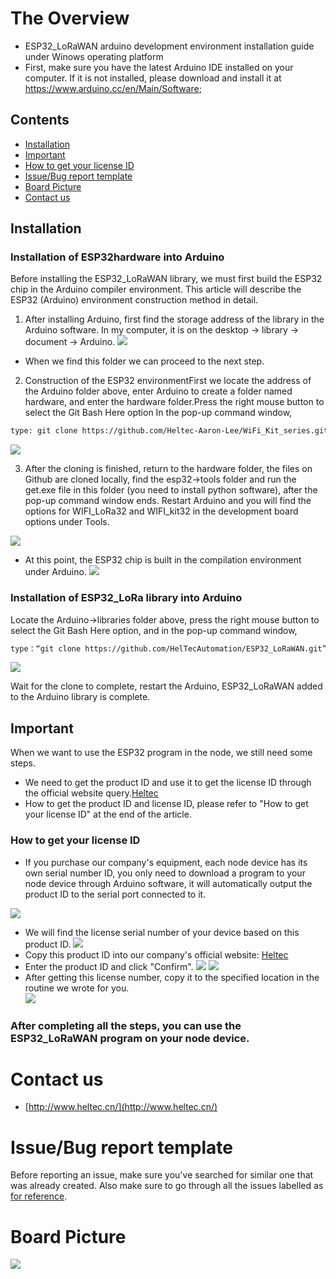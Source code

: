 # The Overview
- ESP32_LoRaWAN arduino development environment installation guide under Winows operating platform
- First, make sure you have the latest Arduino IDE installed on your computer. If it is not installed, please download and install it at https://www.arduino.cc/en/Main/Software;

## Contents
- [Installation](#installation)
- [Important](#important)
- [How to get your license ID](#how-to-get-your-license-id)
- [Issue/Bug report template](#issuebug-report-template)
- [Board Picture](#board-picture)
- [Contact us](#contact-us)

## Installation
### Installation of ESP32hardware into Arduino

Before installing the ESP32_LoRaWAN library, we must first build the ESP32 chip in the Arduino compiler environment. This article will describe the ESP32 (Arduino) environment construction method in detail.

1. After installing Arduino, first find the storage address of the library in the Arduino software. In my computer, it is on the desktop → library → document → Arduino.
![](https://github.com/solotaker/Picture/blob/master/Arduino_folder.png)
- When we find this folder we can proceed to the next step.
2. Construction of the ESP32 environmentFirst we locate the address of the Arduino folder above, enter Arduino to create a folder named hardware, and enter the hardware folder.Press the right mouse button to select the Git Bash Here option
In the pop-up command window, 

```Bash
type: git clone https://github.com/Heltec-Aaron-Lee/WiFi_Kit_series.git #Download the ESP32 hardware information to the hardware folder.
```

![](https://github.com/solotaker/Picture/blob/master/hardware.png)

3. After the cloning is finished, return to the hardware folder, the files on Github are cloned locally, find the esp32→tools folder and run the get.exe file in this folder (you need to install python software), after the pop-up command window ends. Restart Arduino and you will find the options for WIFI_LoRa32 and WIFI_kit32 in the development board options under Tools.

![](https://github.com/solotaker/Picture/blob/master/Get.exe.png)
* At this point, the ESP32 chip is built in the compilation environment under Arduino.
![](https://github.com/solotaker/Picture/blob/master/ESP32.png)

### Installation of ESP32_LoRa library into Arduino
Locate the Arduino→libraries folder above, press the right mouse button to select the Git Bash Here option, and in the pop-up command window,
```Bash
type：“git clone https://github.com/HelTecAutomation/ESP32_LoRaWAN.git” #put “ESP32_LoRaWAN” The library is cloned locally.
```
![](https://github.com/solotaker/Picture/blob/master/LoRaWAN.png)

Wait for the clone to complete, restart the Arduino, ESP32_LoRaWAN added to the Arduino library is complete.


## Important
When we want to use the ESP32 program in the node, we still need some steps.
* We need to get the product ID and use it to get the license ID through the official website query.[Heltec](http://www.heltec.cn/)
* How to get the product ID and license ID, please refer to "How to get your license ID" at the end of the article.


### How to get your license ID

* If you purchase our company's equipment, each node device has its own serial number ID, you only need to download a program to your node device through Arduino software, it will automatically output the product ID to the serial port connected to it.

![](https://github.com/solotaker/Picture/blob/master/ChipID.png)
* We will find the license serial number of your device based on this product ID.
![](https://github.com/solotaker/Picture/blob/master/Get_product_ID.png)
* Copy this product ID into our company's official website: [Heltec](http://www.heltec.cn/search/)
* Enter the product ID and click "Confirm". 
![](https://github.com/solotaker/Picture/blob/master/Get_your_license.png)
![](https://github.com/solotaker/Picture/blob/master/License_number.png)
* After getting this license number, copy it to the specified location in the routine we wrote for you.        
![](https://github.com/solotaker/Picture/blob/master/Enter_your_license_ID.png)
### After completing all the steps, you can use the ESP32_LoRaWAN program on your node device.

# Contact us
- [http://www.heltec.cn/](http://www.heltec.cn/)
# Issue/Bug report template
Before reporting an issue, make sure you've searched for similar one that was already created. Also make sure to go through all the issues labelled as [for reference](https://github.com/HelTecAutomation/ESP32_LoRaWAN/issues).     
# Board Picture
![](https://github.com/Heltec-Aaron-Lee/WiFi_Kit_series/blob/master/InstallGuide/win-screenshots/WIFI_LoRa_32.png)  
  
